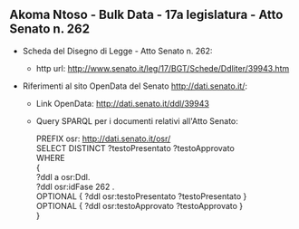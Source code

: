 ## Akoma Ntoso - Bulk Data - 17a legislatura - Atto Senato n. 262 ##

* Scheda del Disegno di Legge - Atto Senato n. 262:
	* http url: http://www.senato.it/leg/17/BGT/Schede/Ddliter/39943.htm

* Riferimenti al sito OpenData del Senato http://dati.senato.it/:
	* Link OpenData: http://dati.senato.it/ddl/39943
	* Query SPARQL per i documenti relativi all'Atto Senato:

        PREFIX osr: <http://dati.senato.it/osr/>  
		SELECT DISTINCT ?testoPresentato ?testoApprovato  
		WHERE  
		{  
		    ?ddl a osr:Ddl.  
		    ?ddl osr:idFase 262 .  
		    OPTIONAL { ?ddl osr:testoPresentato ?testoPresentato }  
		    OPTIONAL { ?ddl osr:testoApprovato ?testoApprovato }  
		}
		